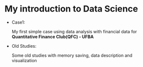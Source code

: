 # **My introduction to Data Science**
- Case1:

   My first simple case using data analysis with financial data for **Quantitative Finance Club(QFC) - UFBA**
- Old Studies: 
   
   Some old studies with memory saving, data description and visualization
